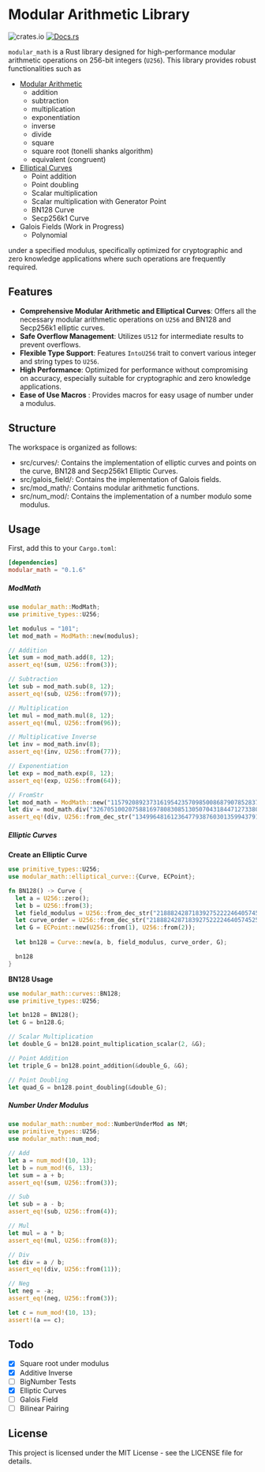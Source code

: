 # Modular Arithmetic Library

![crates.io](https://img.shields.io/crates/v/modular_math.svg)  [![Docs.rs](https://docs.rs/crate_name/badge.svg)](https://docs.rs/modular_math/0.1.6/)


`modular_math` is a Rust library designed for high-performance modular arithmetic operations on 256-bit integers (`U256`). This library provides robust functionalities such as
- [Modular Arithmetic](#modmath)
  - addition
  - subtraction
  - multiplication
  - exponentiation 
  - inverse
  - divide
  - square
  - square root (tonelli shanks algorithm)
  - equivalent (congruent)
- [Elliptical Curves](#elliptic-curves)
  - Point addition
  - Point doubling
  - Scalar multiplication
  - Scalar multiplication with Generator Point
  - BN128 Curve
  - Secp256k1 Curve
- Galois Fields (Work in Progress)
  - Polynomial
  
under a specified modulus, specifically optimized for cryptographic and zero knowledge applications where such operations are frequently required.

## Features

- **Comprehensive Modular Arithmetic and Elliptical Curves**: Offers all the necessary modular arithmetic operations on `U256` and BN128 and Secp256k1 elliptic curves.
- **Safe Overflow Management**: Utilizes `U512` for intermediate results to prevent overflows.
- **Flexible Type Support**: Features `IntoU256` trait to convert various integer and string types to `U256`.
- **High Performance**: Optimized for performance without compromising on accuracy, especially suitable for cryptographic and zero knowledge applications.
- **Ease of Use Macros** : Provides macros for easy usage of number under a modulus.

## Structure
The workspace is organized as follows:

- src/curves/: Contains the implementation of elliptic curves and points on the curve, BN128 and Secp256k1 Elliptic Curves.
- src/galois_field/: Contains the implementation of Galois fields.
- src/mod_math/: Contains modular arithmetic functions.
- src/num_mod/: Contains the implementation of a number modulo some modulus.

## Usage

First, add this to your `Cargo.toml`:

```toml
[dependencies]
modular_math = "0.1.6"
```
##### ModMath

```rust
use modular_math::ModMath;
use primitive_types::U256;

let modulus = "101";
let mod_math = ModMath::new(modulus);

// Addition
let sum = mod_math.add(8, 12);
assert_eq!(sum, U256::from(3));

// Subtraction
let sub = mod_math.sub(8, 12);
assert_eq!(sub, U256::from(97));

// Multiplication
let mul = mod_math.mul(8, 12);
assert_eq!(mul, U256::from(96));

// Multiplicative Inverse
let inv = mod_math.inv(8);
assert_eq!(inv, U256::from(77));

// Exponentiation
let exp = mod_math.exp(8, 12);
assert_eq!(exp, U256::from(64));

// FromStr
let mod_math = ModMath::new("115792089237316195423570985008687907852837564279074904382605163141518161494337");
let div = mod_math.div("32670510020758816978083085130507043184471273380659243275938904335757337482424" , "55066263022277343669578718895168534326250603453777594175500187360389116729240");
assert_eq!(div, U256::from_dec_str("13499648161236477938760301359943791721062504425530739546045302818736391397630"));
```

##### Elliptic Curves

**Create an Elliptic Curve**
```rust
use primitive_types::U256;
use modular_math::elliptical_curve::{Curve, ECPoint};

fn BN128() -> Curve {
  let a = U256::zero();
  let b = U256::from(3);
  let field_modulus = U256::from_dec_str("21888242871839275222246405745257275088696311157297823662689037894645226208583").unwrap();
  let curve_order = U256::from_dec_str("21888242871839275222246405745257275088548364400416034343698204186575808495617").unwrap();
  let G = ECPoint::new(U256::from(1), U256::from(2));
  
  let bn128 = Curve::new(a, b, field_modulus, curve_order, G);

  bn128
}

```

**BN128 Usage**
```rust
use modular_math::curves::BN128;
use primitive_types::U256;

let bn128 = BN128();
let G = bn128.G;

// Scalar Multiplication
let double_G = bn128.point_multiplication_scalar(2, &G);

// Point Addition
let triple_G = bn128.point_addition(&double_G, &G);

// Point Doubling
let quad_G = bn128.point_doubling(&double_G);

```

##### Number Under Modulus
```rust
use modular_math::number_mod::NumberUnderMod as NM;
use primitive_types::U256;
use modular_math::num_mod;

// Add
let a = num_mod!(10, 13);
let b = num_mod!(6, 13);
let sum = a + b;
assert_eq!(sum, U256::from(3));

// Sub
let sub = a - b;
assert_eq!(sub, U256::from(4));

// Mul
let mul = a * b;
assert_eq!(mul, U256::from(8));

// Div
let div = a / b;
assert_eq!(div, U256::from(11));

// Neg
let neg = -a;
assert_eq!(neg, U256::from(3));

let c = num_mod!(10, 13);
assert!(a == c);
```

## Todo
- [x] Square root under modulus
- [x] Additive Inverse
- [ ] BigNumber Tests
- [x] Elliptic Curves
- [ ] Galois Field
- [ ] Bilinear Pairing

## License
This project is licensed under the MIT License - see the LICENSE file for details.



